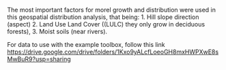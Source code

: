 The most important factors for morel growth and distribution were used in this geospatial distribution analysis, that being: 1. Hill slope direction (aspect) 2. Land Use Land Cover ((LULC) they only grow in deciduous forests), 3. Moist soils (near rivers).

 For data to use with the example toolbox, follow this link https://drive.google.com/drive/folders/1Kxo9yALcfLoeoGH8mxHWPXwE8sMwBuR9?usp=sharing
